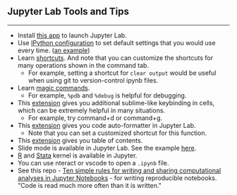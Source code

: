 ## Jupyter Lab Tools and Tips

---

- Install [this app](https://github.com/telamonian/jupyter-app) to launch Jupyter Lab.
- Use [IPython configuration](https://ipython.readthedocs.io/en/stable/config/intro.html) to set default settings that you would use every time. ([an example](settings/ipython_config.py))
- Learn [shortcuts](https://www.dataquest.io/blog/jupyter-notebook-tips-tricks-shortcuts/). And note that you can customize the shortcuts for many operations shown in the command tab.
  - For example, setting a shortcut for `clear output` would be useful when using git to version-control ipynb files.
- Learn [magic commands](https://ipython.readthedocs.io/en/stable/interactive/magics.html).
  - For example, `%pdb` and `%debug` is helpful for debugging.
- This [extension](https://github.com/ryantam626/jupyterlab_sublime) gives you additional sublime-like keybinding in cells, which can be extremely helpful in many situations.
  - For example, try command+d or command+g.
- This [extension](https://github.com/ryantam626/jupyterlab_code_formatter) gives you code auto-formatter in Jupyter Lab.
  - Note that you can set a customized shortcut for this function.
- This [extension](https://github.com/jupyterlab/jupyterlab-toc) gives you table of contents.
- Slide mode is available in Jupyter Lab. See the example [here](slide/test.ipynb).
- [R](https://github.com/IRkernel/IRkernel) and [Stata](https://github.com/kylebarron/stata_kernel) kernel is available in Jupyter.
- You can use nteract or vscode to open a `.ipynb` file.
- See this repo - [Ten simple rules for writing and sharing computational analyses in Jupyter Notebooks](https://github.com/jupyter-guide/ten-rules-jupyter) - for writing reproducible notebooks. "Code is read much more often than it is written."
